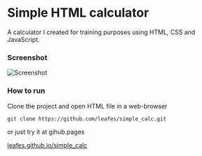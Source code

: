 # Simple HTML calculator
A calculator I created for training purposes using HTML, CSS and JavaScript.

### Screenshot 
![Screenshot](https://i.ibb.co/SrR3hqz/image.png)

### How to run

Clone the project and open HTML file in a web-browser
```
git clone https://github.com/leafes/simple_calc.git
```

or just try it at gihub.pages

[leafes.github.io/simple_calc](leafes.github.io/simple_calc)
